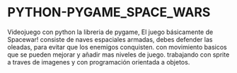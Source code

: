 # PYTHON-PYGAME_SPACE_WARS
Videojuego con python la libreria de pygame, 
El juego básicamente de Spacewar! consiste de naves espaciales armadas, debes defender las oleadas, para evitar que los enemigos conquisten. con movimiento basicos que se pueden mejorar y añadir mas niveles de juego. trabajando con sprite a traves de imagenes y con programación orientada a objetos. 
